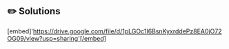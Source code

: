## :pencil2: Solutions

[embed]'https://drive.google.com/file/d/1pLGOc1I6BsnKyxrddePz8EA0jO72OG09/view?usp=sharing'[/embed]
